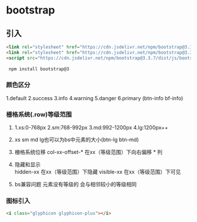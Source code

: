 # bootstrap

## 引入
```html
<link rel="stylesheet" href="https://cdn.jsdelivr.net/npm/bootstrap@3.3.7/dist/css/bootstrap.min.css" integrity="sha384-BVYiiSIFeK1dGmJRAkycuHAHRg32OmUcww7on3RYdg4Va+PmSTsz/K68vbdEjh4u" crossorigin="anonymous">
<link rel="stylesheet" href="https://cdn.jsdelivr.net/npm/bootstrap@3.3.7/dist/css/bootstrap-theme.min.css" integrity="sha384-rHyoN1iRsVXV4nD0JutlnGaslCJuC7uwjduW9SVrLvRYooPp2bWYgmgJQIXwl/Sp" crossorigin="anonymous">
<script src="https://cdn.jsdelivr.net/npm/bootstrap@3.3.7/dist/js/bootstrap.min.js" integrity="sha384-Tc5IQib027qvyjSMfHjOMaLkfuWVxZxUPnCJA7l2mCWNIpG9mGCD8wGNIcPD7Txa" crossorigin="anonymous"></script>
 
 npm install bootstrap@3

```

### 颜色区分
1.default 2.success 3.info 4.warning 5.danger 6.primary
(btn-info bf-info)

### 栅格系统(.row)等级范围
1.  1.xs:0-768px  2.sm:768-992px 3.md:992-1200px 4.lg:1200px++

2.  xs sm md lg也可以为bs中元素的大小(btn-lg btn-md)

3. 栅格系统位移
   col-xx-offset-*
   在xx（等级范围）下向右偏移 * 列

4. 隐藏和显示  
   hidden-xx    在xx（等级范围）下隐藏
   visible-xx  在xx（等级范围）下可见

5. bs兼容问题
  元素没有等级的 会与相邻较小的等级相同

### 图标引入
```html
<i class="glyphicon glyphicon-plus"></i>
```
